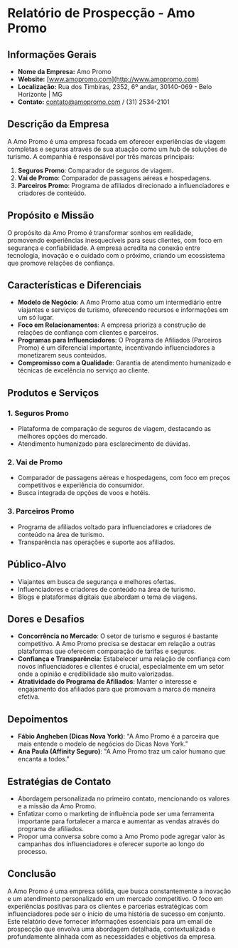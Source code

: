 # Relatório de Prospecção - Amo Promo

## Informações Gerais
- **Nome da Empresa:** Amo Promo
- **Website:** [www.amopromo.com](http://www.amopromo.com)
- **Localização:** Rua dos Timbiras, 2352, 6º andar, 30140-069 - Belo Horizonte | MG
- **Contato:** contato@amopromo.com / (31) 2534-2101

## Descrição da Empresa
A Amo Promo é uma empresa focada em oferecer experiências de viagem completas e seguras através de sua atuação como um hub de soluções de turismo. A companhia é responsável por três marcas principais:
1. **Seguros Promo**: Comparador de seguros de viagem.
2. **Vai de Promo**: Comparador de passagens aéreas e hospedagens.
3. **Parceiros Promo**: Programa de afiliados direcionado a influenciadores e criadores de conteúdo.

## Propósito e Missão
O propósito da Amo Promo é transformar sonhos em realidade, promovendo experiências inesquecíveis para seus clientes, com foco em segurança e confiabilidade. A empresa acredita na conexão entre tecnologia, inovação e o cuidado com o próximo, criando um ecossistema que promove relações de confiança.

## Características e Diferenciais
- **Modelo de Negócio**: A Amo Promo atua como um intermediário entre viajantes e serviços de turismo, oferecendo recursos e informações em um só lugar.
- **Foco em Relacionamentos**: A empresa prioriza a construção de relações de confiança com clientes e parceiros.
- **Programas para Influenciadores**: O Programa de Afiliados (Parceiros Promo) é um diferencial importante, incentivando influenciadores a monetizarem seus conteúdos.
- **Compromisso com a Qualidade**: Garantia de atendimento humanizado e técnicas de excelência no serviço ao cliente.

## Produtos e Serviços
### 1. **Seguros Promo**
- Plataforma de comparação de seguros de viagem, destacando as melhores opções do mercado.
- Atendimento humanizado para esclarecimento de dúvidas.

### 2. **Vai de Promo**
- Comparador de passagens aéreas e hospedagens, com foco em preços competitivos e experiência do consumidor.
- Busca integrada de opções de voos e hotéis.

### 3. **Parceiros Promo**
- Programa de afiliados voltado para influenciadores e criadores de conteúdo na área de turismo.
- Transparência nas operações e suporte aos afiliados.

## Público-Alvo
- Viajantes em busca de segurança e melhores ofertas.
- Influenciadores e criadores de conteúdo na área de turismo.
- Blogs e plataformas digitais que abordam o tema de viagens.

## Dores e Desafios
- **Concorrência no Mercado**: O setor de turismo e seguros é bastante competitivo. A Amo Promo precisa se destacar em relação a outras plataformas que oferecem comparação de tarifas e seguros.
- **Confiança e Transparência**: Estabelecer uma relação de confiança com novos influenciadores e clientes é crucial, especialmente em um setor onde a opinião e credibilidade são muito valorizadas.
- **Atratividade do Programa de Afiliados**: Manter o interesse e engajamento dos afiliados para que promovam a marca de maneira efetiva.

## Depoimentos
- **Fábio Angheben (Dicas Nova York)**: "A Amo Promo é a parceira que mais entende o modelo de negócios do Dicas Nova York."
- **Ana Paula (Affinity Seguro)**: "A Amo Promo traz um calor humano que encanta a todos."

## Estratégias de Contato
- Abordagem personalizada no primeiro contato, mencionando os valores e a missão da Amo Promo.
- Enfatizar como o marketing de influência pode ser uma ferramenta importante para fortalecer a marca e aumentar as vendas através do programa de afiliados.
- Propor uma conversa sobre como a Amo Promo pode agregar valor às campanhas dos influenciadores e oferecer suporte ao longo do processo.

## Conclusão
A Amo Promo é uma empresa sólida, que busca constantemente a inovação e um atendimento personalizado em um mercado competitivo. O foco em experiências positivas para os clientes e parcerias estratégicas com influenciadores pode ser o início de uma história de sucesso em conjunto. Este relatório deve fornecer informações essenciais para um email de prospecção que envolva uma abordagem detalhada, contextualizada e profundamente alinhada com as necessidades e objetivos da empresa.
